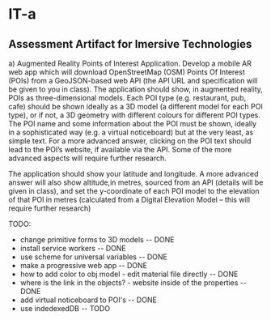 # IT-a
## Assessment Artifact for Imersive Technologies

a) Augmented Reality Points of Interest Application. Develop a mobile AR web app which will download OpenStreetMap 
(OSM) Points Of Interest (POIs) from a GeoJSON-based web API (the API URL and specification will be given to you 
in class). The application should show, in augmented reality, POIs as three-dimensional models. Each POI type 
(e.g. restaurant, pub, cafe) should be shown ideally as a 3D model (a different model for each POI type), 
or if not, a 3D geometry with different colours for different POI types. The POI name and some information 
about the POI must be shown, ideally in a sophisticated way (e.g. a virtual noticeboard) but at the very least,
 as simple text. For a more advanced answer, clicking on the POI text should lead to the POI’s website,
  if available via the API. Some of the more advanced aspects will require further research.

The application should show your latitude and longitude. A more advanced answer will also show altitude,in metres,
 sourced from an API (details will be given in class), and set the y-coordinate of each POI model to the 
 elevation of that POI in metres (calculated from a Digital Elevation Model – this will require further research)

TODO:

- change primitive forms to 3D models -- DONE
- install service workers  -- DONE
- use scheme for universal variables  -- DONE
- make a progressive web app  -- DONE
- how to add color to obj model - edit material file directly -- DONE
- where is the link in the objects? - website inside of the properties -- DONE
- add virtual noticeboard to POI's  -- DONE
- use indedexedDB -- TODO